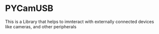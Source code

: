# PYCamUSB
This is a Library that helps to imnteract with externally connected devices like cameras, and other peripherals
